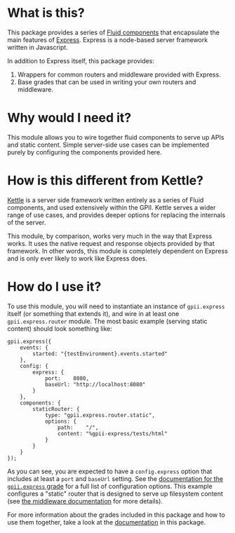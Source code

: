 # What is this?

This package provides a series of [Fluid components](https://github.com/fluid-project/infusion-docs/blob/master/src/documents/UnderstandingInfusionComponents.md)
that encapsulate the main features of [Express](http://expressjs.com/).  Express is a node-based server framework
written in Javascript.

In addition to Express itself, this package provides:

1. Wrappers for common routers and middleware provided with Express.
2. Base grades that can be used in writing your own routers and middleware.

# Why would I need it?

This module allows you to wire together fluid components to serve up APIs and static content.  Simple server-side use
cases can be implemented purely by configuring the components provided here.

# How is this different from Kettle?

[Kettle](https://github.com/GPII/kettle) is a server side framework written entirely as a series of Fluid components,
and used extensively within the GPII.  Kettle serves a wider range of use cases, and provides deeper options for
replacing the internals of the server.

This module, by comparison, works very much in the way that Express works.  It uses the native request and response
objects provided by that framework.  In other words, this module is completely dependent on Express and is only ever
likely to work like Express does.

# How do I use it?

To use this module, you will need to instantiate an instance of `gpii.express` itself (or something that extends it),
and wire in at least one `gpii.express.router` module.  The most basic example (serving static content) should look
something like:

```
gpii.express({
    events: {
        started: "{testEnvironment}.events.started"
    },
    config: {
        express: {
            port:    8080,
            baseUrl: "http://localhost:8080"
        }
    },
    components: {
        staticRouter: {
            type: "gpii.express.router.static",
            options: {
                path:    "/",
                content: "%gpii-express/tests/html"
            }
        }
    }
});
```

As you can see, you are expected to have a `config.express` option that includes at least a `port` and `baseUrl`
setting.  See the [documentation for the `gpii.express` grade](./docs/express.md) for a full list of configuration
options.  This example configures a "static" router that is designed to serve up filesystem content (see
[the middleware documentation](#middleware.md) for more details).

For more information about the grades included in this package and how to use them together, take a look at
the [documentation](./docs/express.md) in this package.
